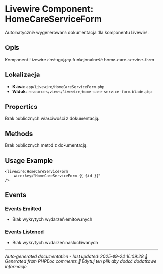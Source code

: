 # Livewire Component: HomeCareServiceForm

Automatycznie wygenerowana dokumentacja dla komponentu Livewire.

## Opis
Komponent Livewire obsługujący funkcjonalność home-care-service-form.

## Lokalizacja
- **Klasa**: `app/Livewire/HomeCareServiceForm.php`
- **Widok**: `resources/views/livewire/home-care-service-form.blade.php`



## Properties
Brak publicznych właściwości z dokumentacją.

## Methods
Brak publicznych metod z dokumentacją.

## Usage Example
```blade
<livewire:HomeCareServiceForm
    wire:key="HomeCareServiceForm-{{ $id }}"
/>
```

## Events

### Events Emitted
- Brak wykrytych wydarzeń emitowanych

### Events Listened
- Brak wykrytych wydarzeń nasłuchiwanych

---
*Auto-generated documentation - last updated: 2025-09-24 10:09:28*
*🤖 Generated from PHPDoc comments*
*📝 Edytuj ten plik aby dodać dodatkowe informacje*